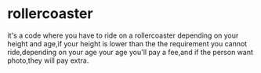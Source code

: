 # rollercoaster
it's a code where you have to ride on a rollercoaster depending on your height and age,if your height is lower than the the requirement you cannot ride,depending on your age your age you'll pay a fee,and if the person want photo,they will pay extra.
